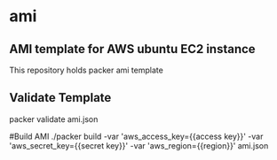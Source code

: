 # ami

## AMI template for AWS ubuntu EC2 instance

This repository holds packer ami template

## Validate Template

packer validate ami.json

#Build AMI ./packer build -var 'aws_access_key={{access key}}'
-var 'aws_secret_key={{secret key}}'
-var 'aws_region={{region}}'
ami.json
